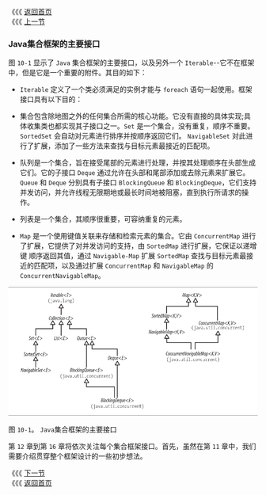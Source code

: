 《《《 [返回首页](../README.md)       <br/>
《《《 [上一节](00_Collections.md)

### Java集合框架的主要接口

图 `10-1` 显示了 `Java` 集合框架的主要接口，以及另外一个 `Iterable`--它不在框架中，但是它是一个重要的附件。其目的如下：

- `Iterable` 定义了一个类必须满足的实例才能与 `foreach` 语句一起使用。框架接口具有以下目的：

- 集合包含除地图之外的任何集合所需的核心功能。它没有直接的具体实现;具体收集类也都实现其子接口之一。`Set` 是一个集合，没有重复，顺序不重要。 
`SortedSet` 会自动对元素进行排序并按顺序返回它们。 `NavigableSet` 对此进行了扩展，添加了一些方法来查找与目标元素最接近的匹配项。

- 队列是一个集合，旨在接受尾部的元素进行处理，并按其处理顺序在头部生成它们。它的子接口 `Deque` 通过允许在头部和尾部添加或去除元素来扩展它。 `Queue` 和 
`Deque` 分别具有子接口 `BlockingQueue` 和 `BlockingDeque`，它们支持并发访问，并允许线程无限期地或最长时间地被阻塞，直到执行所请求的操作。
- 列表是一个集合，其顺序很重要，可容纳重复的元素。
- `Map` 是一个使用键值关联来存储和检索元素的集合。它由 `ConcurrentMap` 进行了扩展，它提供了对并发访问的支持，由 `SortedMap` 进行扩展，它保证以递增键
顺序返回其值，通过 `Navigable-Map` 扩展 `SortedMap` 查找与目标元素最接近的匹配项，以及通过扩展 `ConcurrentMap` 和 `NavigableMap` 的 
`ConcurrentNavigableMap`。

![](10_1.png)

图 `10-1`。 `Java`集合框架的主要接口

第 `12` 章到第 `16` 章将依次关注每个集合框架接口。首先，虽然在第 `11` 章中，我们需要介绍贯穿整个框架设计的一些初步想法。

《《《 [下一节](../ch11/00_Preliminaries.md)      <br/>
《《《 [返回首页](../README.md)
